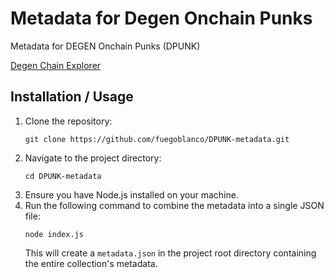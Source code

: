 
# Metadata for Degen Onchain Punks

Metadata for DEGEN Onchain Punks (DPUNK)

[Degen Chain Explorer](https://explorer.degen.tips/token/0x8A53ED5189ca8D5cAc4149d75408cec047CD5b2e)

## Installation / Usage

1. Clone the repository:
   ```
   git clone https://github.com/fuegoblanco/DPUNK-metadata.git
   ```
2. Navigate to the project directory:
   ```
   cd DPUNK-metadata
   ```
3. Ensure you have Node.js installed on your machine.
4. Run the following command to combine the metadata into a single JSON file:
   ```
   node index.js
   ```
   This will create a `metadata.json` in the project root directory containing the entire collection's metadata.
